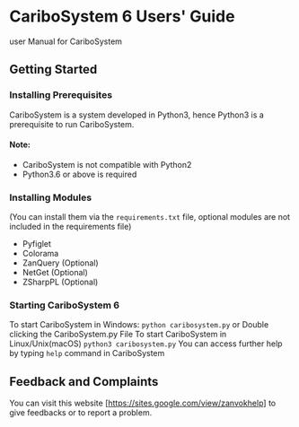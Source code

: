 # CariboSystem 6 Users' Guide
user Manual for CariboSystem

## Getting Started
### Installing Prerequisites
CariboSystem is a system developed in Python3, hence Python3 is a prerequisite to run CariboSystem.
#### Note:
* CariboSystem is not compatible with Python2
* Python3.6 or above is required

### Installing Modules
(You can install them via the `requirements.txt` file, optional modules are not included in the requirements file)
* Pyfiglet
* Colorama
* ZanQuery (Optional)
* NetGet (Optional)
* ZSharpPL (Optional)

### Starting CariboSystem 6
To start CariboSystem in Windows:
`python caribosystem.py` or Double clicking the CariboSystem.py File
To start CariboSystem in Linux/Unix(macOS)
`python3 caribosystem.py`
You can access further help by typing `help` command in CariboSystem

## Feedback and Complaints
You can visit this website [https://sites.google.com/view/zanvokhelp] to give feedbacks or to report a problem.